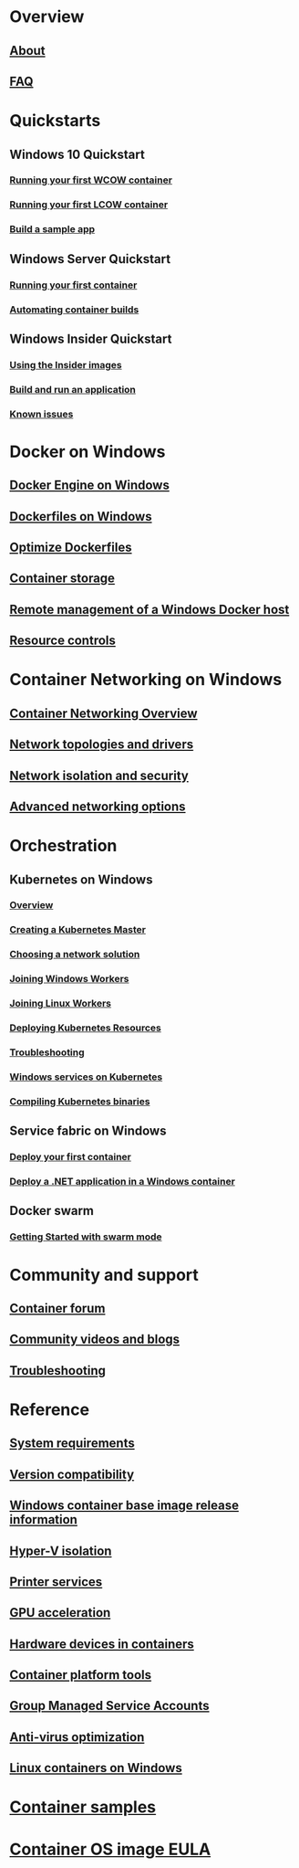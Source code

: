 # Overview
## [About](about/index.md)
## [FAQ](about/faq.md)

# Quickstarts
## Windows 10 Quickstart
### [Running your first WCOW container](quick-start/quick-start-windows-10.md)
### [Running your first LCOW container](quick-start/quick-start-windows-10-linux.md)
### [Build a sample app](quick-start/building-sample-app.md)
## Windows Server Quickstart
### [Running your first container](quick-start/quick-start-windows-server.md)
### [Automating container builds](quick-start/quick-start-images.md)
## Windows Insider Quickstart
### [Using the Insider images](quick-start/Using-Insider-Container-Images.md)
### [Build and run an application](quick-start/Nano-RS3-.NET-Core-and-PS.md)
### [Known issues](quick-start/Insider-Known-Issues.md)

# Docker on Windows
## [Docker Engine on Windows](manage-docker/configure-docker-daemon.md)
## [Dockerfiles on Windows](manage-docker/manage-windows-dockerfile.md)
## [Optimize Dockerfiles](manage-docker/optimize-windows-dockerfile.md)
## [Container storage](manage-containers/container-storage.md)
## [Remote management of a Windows Docker host](management/manage_remotehost.md)
## [Resource controls](manage-containers/resource-controls.md)

# Container Networking on Windows
## [Container Networking Overview](container-networking/architecture.md)
## [Network topologies and drivers](container-networking/network-drivers-topologies.md)
## [Network isolation and security](container-networking/network-isolation-security.md)
## [Advanced networking options](container-networking/advanced.md)

# Orchestration
## Kubernetes on Windows 
### [Overview](kubernetes/getting-started-kubernetes-windows.md)
### [Creating a Kubernetes Master](kubernetes/creating-a-linux-master.md)
### [Choosing a network solution](kubernetes/network-topologies.md)
### [Joining Windows Workers](kubernetes/joining-windows-workers.md)
### [Joining Linux Workers](kubernetes/joining-linux-workers.md)
### [Deploying Kubernetes Resources](kubernetes/deploying-resources.md)
### [Troubleshooting](kubernetes/common-problems.md)
### [Windows services on Kubernetes](kubernetes/kube-windows-services.md)
### [Compiling Kubernetes binaries](kubernetes/compiling-kubernetes-binaries.md)
## Service fabric on Windows
### [Deploy your first container](/azure/service-fabric/service-fabric-quickstart-containers)
### [Deploy a .NET application in a Windows container](/azure/service-fabric/service-fabric-host-app-in-a-container) 
## Docker swarm
### [Getting Started with swarm mode](manage-containers/swarm-mode.md)

# Community and support
## [Container forum](https://social.msdn.microsoft.com/Forums/home?forum=windowscontainers)
## [Community videos and blogs](communitylinks.md)
## [Troubleshooting](troubleshooting.md)

# Reference
## [System requirements](deploy-containers/system-requirements.md)
## [Version compatibility](deploy-containers/version-compatibility.md)
## [Windows container base image release information](deploy-containers/base-image-lifecycle.md)
## [Hyper-V isolation](manage-containers/hyperv-container.md)
## [Printer services](deploy-containers/print-spooler.md)
## [GPU acceleration](deploy-containers/gpu-acceleration.md)
## [Hardware devices in containers](deploy-containers/hardware-devices-in-containers.md)
## [Container platform tools](deploy-containers/containerd.md)
## [Group Managed Service Accounts](manage-containers/manage-serviceaccounts.md)
## [Anti-virus optimization](https://docs.microsoft.com/windows-hardware/drivers/ifs/anti-virus-optimization-for-windows-containers)
## [Linux containers on Windows](deploy-containers/linux-containers.md)

# [Container samples](samples.md)

# [Container OS image EULA](Images_EULA.md)
